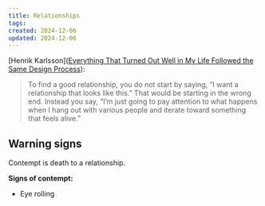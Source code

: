 ```yaml
---
title: Relationships
tags: 
created: 2024-12-06
updated: 2024-12-06
---
```


[Henrik Karlsson]([Everything That Turned Out Well in My Life Followed the Same Design Process](https://www.henrikkarlsson.xyz/p/unfolding)):

> To find a good relationship, you do not start by saying, “I want a relationship that looks like this.” That would be starting in the wrong end. Instead you say, “I’m just going to pay attention to what happens when I hang out with various people and iterate toward something that feels alive.”

## Warning signs

Contempt is death to a relationship.

**Signs of contempt:**

- Eye rolling